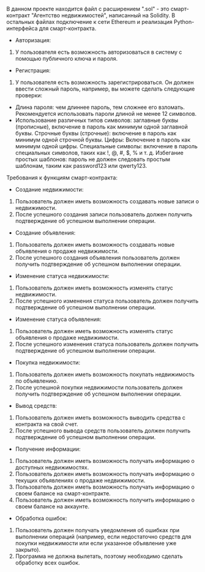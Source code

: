 В данном проекте находится файл с расширением ".sol" - это смарт-контракт "Агентство недвижимостей", написанный на Solidity. В остальных файлах подключение к сети Ethereum и
реализация Python-интерфейса для смарт-контракта.

- Авторизация:
1. У пользователя есть возможность авторизоваться в систему с помощью публичного ключа и пароля.
- Регистрация:
1. У пользователя есть возможность зарегистрироваться. Он должен ввести сложный
пароль, например, вы можете сделать следующие проверки:
 - Длина пароля: чем длиннее пароль, тем сложнее его взломать. Рекомендуется использовать пароли длиной не менее 12 символов.
 - Использование различных типов символов: заглавные буквы (прописные), включение в пароль как минимум
одной заглавной буквы. Строчные буквы (строчные): включение в пароль как минимум одной строчной буквы. Цифры: Включение в пароль как минимум одной цифры.
Специальные символы: включение в пароль специальных символов, таких как !, @, #, $, % и т. д. Избегание простых шаблонов: пароль не должен следовать простым
шаблонам, таким как password123 или qwerty123.

Требования к функциям смарт-контракта:

- Создание недвижимости:
1. Пользователь должен иметь возможность создавать новые записи о недвижимости.
2. После успешного создания записи пользователь должен получить подтверждение
об успешном выполнении операции.

- Создание объявления:
1. Пользователь должен иметь возможность создавать новые объявления о продаже
недвижимости.
2. После успешного создания объявления пользователь должен получить
подтверждение об успешном выполнении операции.

- Изменение статуса недвижимости:
1. Пользователь должен иметь возможность изменять статус недвижимости.
2. После успешного изменения статуса пользователь должен получить
подтверждение об успешном выполнении операции.

- Изменение статуса объявления:
1. Пользователь должен иметь возможность изменять статус объявления о продаже
недвижимости.
2. После успешного изменения статуса пользователь должен получить
подтверждение об успешном выполнении операции.

- Покупка недвижимости:
1. Пользователь должен иметь возможность покупать недвижимость по объявлению.
2. После успешной покупки недвижимости пользователь должен получить
подтверждение об успешном выполнении операции.

- Вывод средств:
1. Пользователь должен иметь возможность выводить средства с контракта на свой
счет.
2. После успешного вывода средств пользователь должен получить подтверждение об
успешном выполнении операции.

- Получение информации:
1. Пользователь должен иметь возможность получать информацию о доступных
недвижимостях.
2. Пользователь должен иметь возможность получать информацию о текущих
объявлениях о продаже недвижимости.
3. Пользователь должен иметь возможность получать информацию о своем балансе
на смарт-контракте.
4. Пользователь должен иметь возможность получить информацию о своем балансе
на аккаунте.

- Обработка ошибок:
1. Пользователь должен получать уведомления об ошибках при выполнении
операций (например, если недостаточно средств для покупки недвижимости или
если указанное объявление уже закрыто).
2. Программа не должна вылетать, поэтому необходимо сделать обработку всех
ошибок.

